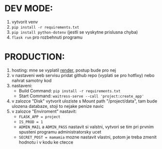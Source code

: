 # DEV MODE:
1. vytvorit venv
2. `pip install -r requirements.txt`
3. `pip install python-dotenv` (jestli se vyskytne prislusna chyba)
4. `flask run` pro rozbehnuti programu

# PRODUCTION:
1. hosting: mne se vyplatil [render](https://render.com/), postup bude pro nej
2. v nastaveni web servisu pridat github repo (vyplati se pro hotfixy) nebo nahrat samotny kod
3. nastaveni:
   - Build Command: `pip install -r requirements.txt`
   - Start Command: `waitress-serve --call 'project:create_app'`
4. v zalozce "Disk" vytvorit uloziste s Mount path "/project/data", tam bude ulozena databaze, stoji to nejake penize navic
5. v zalozce "Enviroment" nastavit:
   - `FLASK_APP = project`
   - `IS_PROD = 1`
   - `ADMIN_MAIL` a `ADMIN_PASS` nastavit si valstni, vytvori se tim pri prvnim spusteni programu administratorsky ucet
   - `SECRET_POST = mamamia` mozne nastavit vlastni, potom je treba zmenit hodnotu i v kodu ke ctecce
   
